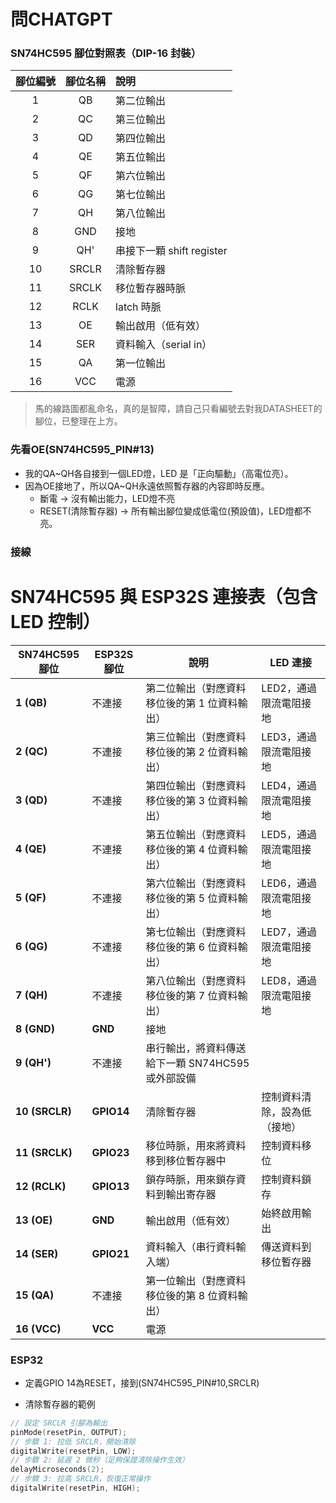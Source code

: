 # 問CHATGPT

### SN74HC595 腳位對照表（DIP-16 封裝）

| 腳位編號 | 腳位名稱 | 說明                        |
|:--------:|:--------:|:----------------------------|
| 1        | QB       | 第二位輸出                  |
| 2        | QC       | 第三位輸出                  |
| 3        | QD       | 第四位輸出                  |
| 4        | QE       | 第五位輸出                  |
| 5        | QF       | 第六位輸出                  |
| 6        | QG       | 第七位輸出                  |
| 7        | QH       | 第八位輸出                  |
| 8        | GND      | 接地                        |
| 9        | QH'      | 串接下一顆 shift register    |
| 10       | SRCLR    | 清除暫存器                  |
| 11       | SRCLK    | 移位暫存器時脈              |
| 12       | RCLK     | latch 時脈                  |
| 13       | OE       | 輸出啟用（低有效）          |
| 14       | SER      | 資料輸入（serial in）       |
| 15       | QA       | 第一位輸出                  |
| 16       | VCC      | 電源                        |
> 馬的線路圖都亂命名，真的是智障，請自己只看編號去對我DATASHEET的腳位，已整理在上方。

### 先看OE(SN74HC595_PIN#13)
+ 我的QA~QH各自接到一個LED燈，LED 是「正向驅動」（高電位亮）。
+ 因為OE接地了，所以QA~QH永遠依照暫存器的內容即時反應。
  + 斷電 -> 沒有輸出能力，LED燈不亮
  + RESET(清除暫存器) -> 所有輸出腳位變成低電位(預設值)，LED燈都不亮。


### 接線
# SN74HC595 與 ESP32S 連接表（包含 LED 控制）

| **SN74HC595 腳位** | **ESP32S 腳位**   | **說明**                         | **LED 連接**          |
|-------------------|-------------------|----------------------------------|----------------------|
| **1 (QB)**        | 不連接            | 第二位輸出（對應資料移位後的第 1 位資料輸出）  | LED2，通過限流電阻接地  |
| **2 (QC)**        | 不連接            | 第三位輸出（對應資料移位後的第 2 位資料輸出）  | LED3，通過限流電阻接地  |
| **3 (QD)**        | 不連接            | 第四位輸出（對應資料移位後的第 3 位資料輸出）  | LED4，通過限流電阻接地  |
| **4 (QE)**        | 不連接            | 第五位輸出（對應資料移位後的第 4 位資料輸出）  | LED5，通過限流電阻接地  |
| **5 (QF)**        | 不連接            | 第六位輸出（對應資料移位後的第 5 位資料輸出）  | LED6，通過限流電阻接地  |
| **6 (QG)**        | 不連接            | 第七位輸出（對應資料移位後的第 6 位資料輸出）  | LED7，通過限流電阻接地  |
| **7 (QH)**        | 不連接            | 第八位輸出（對應資料移位後的第 7 位資料輸出）  | LED8，通過限流電阻接地  |
| **8 (GND)**       | **GND**           | 接地                             |                      |
| **9 (QH')**       | 不連接            | 串行輸出，將資料傳送給下一顆 SN74HC595 或外部設備 |                      |
| **10 (SRCLR)**    | **GPIO14**        | 清除暫存器                         | 控制資料清除，設為低（接地） |
| **11 (SRCLK)**    | **GPIO23**        | 移位時脈，用來將資料移到移位暫存器中 | 控制資料移位         |
| **12 (RCLK)**     | **GPIO13**        | 鎖存時脈，用來鎖存資料到輸出寄存器 | 控制資料鎖存         |
| **13 (OE)**       | **GND**           | 輸出啟用（低有效）                | 始終啟用輸出         |
| **14 (SER)**      | **GPIO21**        | 資料輸入（串行資料輸入端）        | 傳送資料到移位暫存器 |
| **15 (QA)**       | 不連接            | 第一位輸出（對應資料移位後的第 8 位資料輸出）   |                      |
| **16 (VCC)**      | **VCC**           | 電源                             |                      |



### ESP32
+ 定義GPIO 14為RESET，接到(SN74HC595_PIN#10,SRCLR)

+ 清除暫存器的範例
```cpp
// 設定 SRCLR 引腳為輸出
pinMode(resetPin, OUTPUT);
// 步驟 1: 拉低 SRCLR，開始清除
digitalWrite(resetPin, LOW);   
// 步驟 2: 延遲 2 微秒（足夠保證清除操作生效）
delayMicroseconds(2);         
// 步驟 3: 拉高 SRCLR，恢復正常操作
digitalWrite(resetPin, HIGH); 
```
